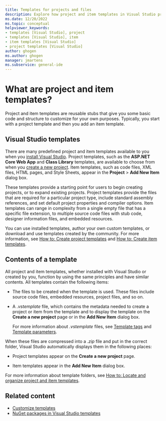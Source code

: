```yaml
---
title: Templates for projects and files
description: Explore how project and item templates in Visual Studio provide reusable stubs that give users some basic code and structure.
ms.date: 12/20/2022
ms.topic: conceptual
helpviewer_keywords:
- templates [Visual Studio], project
- templates [Visual Studio], item
- item templates [Visual Studio]
- project templates [Visual Studio]
author: ghogen
ms.author: ghogen
manager: jmartens
ms.subservice: general-ide
---
```

# What are project and item templates?


Project and item templates are reusable stubs that give you some basic code and structure to customize for your own purposes. Typically, you start with a project template and then you add an item template.

## Visual Studio templates

There are many predefined project and item templates available to you when you [install Visual Studio](../install/install-visual-studio.md). Project templates, such as the **ASP.NET Core Web App** and **Class Library** templates, are available to choose from when you [create a new project](create-new-project.md). Item templates, such as code files, XML files, HTML pages, and Style Sheets, appear in the **Project** > **Add New Item** dialog box.

These templates provide a starting point for users to begin creating projects, or to expand existing projects. Project templates provide the files that are required for a particular project type, include standard assembly references, and set default project properties and compiler options. Item templates can range in complexity from a single empty file that has a specific file extension, to multiple source code files with stub code, designer information files, and embedded resources.

You can use installed templates, author your own custom templates, or download and use templates created by the community. For more information, see [How to: Create project templates](how-to-create-project-templates.md) and [How to: Create item templates](how-to-create-item-templates.md).

## Contents of a template

All project and item templates, whether installed with Visual Studio or created by you, function by using the same principles and have similar contents. All templates contain the following items:

- The files to be created when the template is used. These files include source code files, embedded resources, project files, and so on.

- A *.vstemplate* file, which contains the metadata needed to create a project or item from the template and to display the template on the **Create a new project** page or in the **Add New Item** dialog box.

   For more information about *.vstemplate* files, see [Template tags](template-tags.md) and [Template parameters](../ide/template-parameters.md).

When these files are compressed into a *.zip* file and put in the correct folder, Visual Studio automatically displays them in the following places:

- Project templates appear on the **Create a new project** page.

- Item templates appear in the **Add New Item** dialog box.

For more information about template folders, see [How to: Locate and organize project and item templates](how-to-locate-and-organize-project-and-item-templates.md).

## Related content

- [Customize templates](../ide/customizing-project-and-item-templates.md)
- [NuGet packages in Visual Studio templates](/nuget/visual-studio-extensibility/visual-studio-templates)
